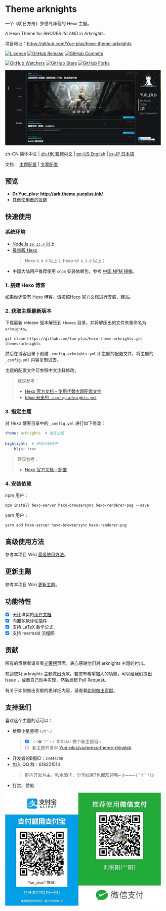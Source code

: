 # Theme arknights

一个《明日方舟》罗德岛阵营的 Hexo 主题。

A Hexo Theme for *RHODES ISLAND* in *Arknights*.

项目地址：<https://github.com/Yue-plus/hexo-theme-arknights>

<a title="License" target="_blank" href="https://github.com/Yue-plus/hexo-theme-arknights/blob/master/LICENSE"><img alt="License" src="https://img.shields.io/github/license/Yue-plus/hexo-theme-arknights.svg?style=flat"></a>
<a title="GitHub Release" target="_blank" href="https://github.com/Yue-plus/hexo-theme-arknights/releases"><img alt="GitHub Release" src="https://img.shields.io/github/v/release/Yue-plus/hexo-theme-arknights?style=flat"></a>
<a title="GitHub Commits" target="_blank" href="https://github.com/Yue-plus/hexo-theme-arknights/commits/master"><img alt="GitHub Commits" src="https://img.shields.io/github/commit-activity/m/Yue-plus/hexo-theme-arknights.svg?style=flat&color=brightgreen&label=commits"></a>

<a title="GitHub Watchers" target="_blank" href="https://github.com/Yue-plus/hexo-theme-arknights/watchers"><img alt="GitHub Watchers" src="https://img.shields.io/github/watchers/Yue-plus/hexo-theme-arknights.svg?label=Watchers&style=social"></a>  <a title="GitHub Stars" target="_blank" href="https://github.com/Yue-plus/hexo-theme-arknights/stargazers"><img alt="GitHub Stars" src="https://img.shields.io/github/stars/Yue-plus/hexo-theme-arknights.svg?label=Stars&style=social"></a>  <a title="GitHub Forks" target="_blank" href="https://github.com/Yue-plus/hexo-theme-arknights/network/members"><img alt="GitHub Forks" src="https://img.shields.io/github/forks/Yue-plus/hexo-theme-arknights.svg?label=Forks&style=social"></a>

![ScreenShot](./demo.jpg)

<p>zh-CN 简体中文  |  <a title="Traditional Chinese" href="README.tc.md">zh-HK 繁體中文</a>  |  <a title="English" href="README.en.md">en-US English</a>  |  <a title="Japanese" href="README.ja.md">jp-JP 日本語</a></p>

<span>文档：</span>
  <a href="https://github.com/Yue-plus/hexo-theme-arknights/wiki">主题配置</a> | 
  <a href="https://hexo.io/zh-cn/docs/front-matter">文章配置</a>

## 预览

- **Dr.Yue_plus: <http://ark.theme.yueplus.ink/>**
- [其他使用者的友链](./friend_Links.md)

## 快速使用

### 系统环境

- [Node.js `16.13.x` 以上](https://nodejs.org/zh-cn/)
- [最新版 Hexo](https://hexo.io/zh-cn/)
  > Hexo `6.0.0` 以上；
  > hexo-cli `4.3.0` 以上；
- 中国大陆用户推荐使用 `cnpm` 安装依赖包，参考 [中国 NPM 镜像](https://npmmirror.com/)。

### 1. 搭建 Hexo 博客

如果你还没有 Hexo 博客，请按照[Hexo 官方文档](https://hexo.io/zh-cn/docs/)进行安装、建站。

### 2. 获取主题最新版本

下载最新 release 版本解压到 `themes` 目录，并将解压出的文件夹重命名为 `arknights`。

``` shell script
git clone https://github.com/Yue-plus/hexo-theme-arknights.git themes/arknights
```

然后在博客目录下创建 `_config.arknights.yml` 即主题的配置文件，将主题的 `_config.yml` 内容复制进去。

主题的配置文件可参照中文注释修改。

> 建议参考：
  > - [Hexo 官方文档 - 使用代替主题配置文件](https://hexo.io/zh-cn/docs/configuration#%E4%BD%BF%E7%94%A8%E4%BB%A3%E6%9B%BF%E4%B8%BB%E9%A2%98%E9%85%8D%E7%BD%AE%E6%96%87%E4%BB%B6)
  > - [hexo 分支的 `_config.arknights.yml`](https://github.com/Yue-plus/hexo-theme-arknights/blob/hexo/_config.arknights.yml)

### 3. 指定主题

对 Hexo 博客目录中的 `_config.yml` 进行如下修改：

``` yaml
theme: arknights  # 指定主题

highlight:  # 开启代码高亮
    hljs: true
```

> 建议参考：
  > - [Hexo 官方文档 - 配置](https://hexo.io/zh-cn/docs/configuration) 

### 4. 安装依赖

npm 用户：
``` shell script 
npm install hexo-server hexo-browsersync hexo-renderer-pug --save
```

yarn 用户：
``` shell script
yarn add hexo-server hexo-browsersync hexo-renderer-pug
```

## 高级使用方法

参考本项目 Wiki [高级使用方法](https://github.com/Yue-plus/hexo-theme-arknights/wiki/%E9%AB%98%E7%BA%A7%E4%BD%BF%E7%94%A8%E6%96%B9%E6%B3%95)。

## 更新主题

参考本项目 Wiki [更新主题](https://github.com/Yue-plus/hexo-theme-arknights/wiki/%E6%9B%B4%E6%96%B0%E4%B8%BB%E9%A2%98)。

## 功能特性

- [x] 无比详实的[用户文档](https://github.com/Yue-plus/hexo-theme-arknights/wiki)
- [x] 内置多款评论插件
- [x] 支持 LaTeX 数学公式
- [x] 支持 mermaid 流程图

## 贡献

所有的贡献者请查看[光荣榜](https://github.com/Yue-plus/hexo-theme-arknights/wiki/%E5%85%89%E8%8D%A3%E6%A6%9C)页面，衷心感谢他们对 arknights 主题的付出。

欢迎您对 arknights 主题做出贡献。若您有希望加入的功能，可以给我们提出 Issue ，或者自己动手实现，然后发起 Pull Request。

有关于如何做出贡献的更详细内容，请查看[如何做出贡献](https://github.com/Yue-plus/hexo-theme-arknights/wiki/%E5%A6%82%E4%BD%95%E5%81%9A%E5%87%BA%E8%B4%A1%E7%8C%AE)。

## 支持我们

喜欢这个主题的话可以：

- 给颗小星星吧 `(/▽＼)`
  > - [x] `ヾ(✿ﾟ▽ﾟ)ノ` 100star 做个新主题哦~
  > - [ ] 新主题开发中 [Yue-plus/vuepress-theme-rhinelab](https://github.com/Yue-plus/vuepress-theme-rhinelab)
- 开发者的B服ID：`24444750`
- 加入 QQ 群：618221514
    > 群内开发为主，吹水晒卡，分享线索7也都欢迎哦~ `d=====(￣▽￣*)b`
- 打赏、赞助:

![收款二维码](./support.jpg)
